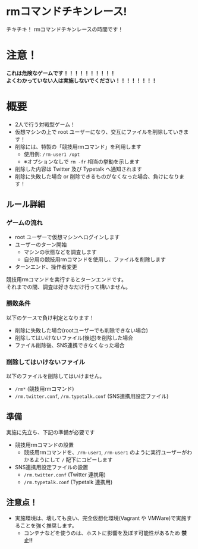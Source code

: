 rmコマンドチキンレース!
===

チキチキ！ rmコマンドチキンレースの時間です！

# 注意！
**これは危険なゲームです！！！！！！！！！！**   
**よくわかっていない人は実施しないでください！！！！！！！！**

# 概要
* 2人で行う対戦型ゲーム！
* 仮想マシンの上で root ユーザーになり、交互にファイルを削除していきます！
* 削除には、特製の「競技用rmコマンド」を利用します
  * 使用例: `/rm-user1 /opt`
  * ※オプションなしで `rm -fr` 相当の挙動を示します
* 削除した内容は Twitter 及び Typetalk へ通知されます
* 削除に失敗した場合 or 削除できるものがなくなった場合、負けになります！

## ルール詳細
### ゲームの流れ
* root ユーザーで仮想マシンへログインします
* ユーザーのターン開始
  * マシンの状態などを調査します
  * 自分用の競技用rmコマンドを使用し、ファイルを削除します
* ターンエンド、操作者変更

競技用rmコマンドを実行するとターンエンドです。  
それまでの間、調査は好きなだけ行って構いません。

### 勝敗条件
以下のケースで負け判定となります！
* 削除に失敗した場合(rootユーザーでも削除できない場合)
* 削除してはいけないファイル(後述)を削除した場合
* ファイル削除後、SNS連携できなくなった場合

### 削除してはいけないファイル
以下のファイルを削除してはいけません。
* `/rm*` (競技用rmコマンド)
* `/rm.twitter.conf`, `/rm.typetalk.conf` (SNS連携用設定ファイル) 

## 準備
実施に先立ち、下記の準備が必要です
* 競技用rmコマンドの設置
  * 競技用rmコマンドを、`/rm-user1`, `/rm-user1` のように実行ユーザーがわかるようにして `/` 配下にコピーします
* SNS連携用設定ファイルの設置
  * `/rm.twitter.conf` (Twitter 連携用)
  * `/rm.typetalk.conf` (Typetalk 連携用)

## 注意点！
* 実施環境は、壊しても良い、完全仮想化環境(Vagrant や VMWare)で実施することを強く推奨します。
    * コンテナなどを使うのは、ホストに影響を及ぼす可能性があるため **禁止!!**